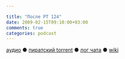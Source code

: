 ```yaml
---

title: "После РТ 124"
date: 2009-02-15T09:10:00+03:00
comments: true
categories: podcast
---
```

[аудио](http://cdn.radio-t.com/rt124post.mp3) ● [пиратский torrent](http://pirates.radio-t.com/torrents/rt124post.mp3.torrent) ● [лог чата](http://chat.radio-t.com/logs/radio-t-124.html) ● [wiki](http://wiki.radio-t.com/%D0%9F%D0%BE%D1%81%D0%BB%D0%B5_%D0%A0%D0%A2_124)<audio src="http://cdn.radio-t.com/rt124post.mp3" preload="none">
